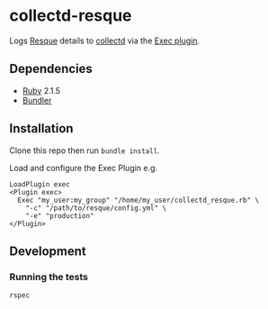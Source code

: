 # collectd-resque

Logs [Resque](https://github.com/resque/resque) details to [collectd](https://collectd.org/) via the [Exec plugin](https://collectd.org/wiki/index.php/Plugin:Exec).

## Dependencies

* [Ruby](https://www.ruby-lang.org/en/) 2.1.5
* [Bundler](http://bundler.io/)

## Installation

Clone this repo then run `bundle install`.

Load and configure the Exec Plugin e.g.

	LoadPlugin exec
	<Plugin exec>
	  Exec "my_user:my_group" "/home/my_user/collectd_resque.rb" \
	    "-c" "/path/to/resque/config.yml" \
	    "-e" "production"
	</Plugin>

## Development

### Running the tests

	rspec
